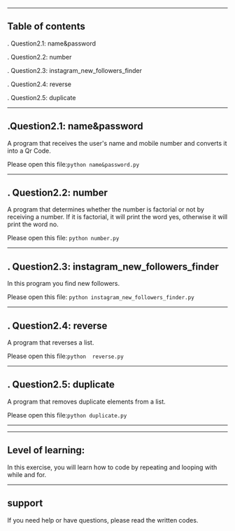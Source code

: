 
---
## Table of contents

 . Question2.1: name&password

 . Question2.2: number

 . Question2.3: instagram_new_followers_finder

 . Question2.4: reverse

 . Question2.5: duplicate
 
 

---
## .Question2.1: name&password
  
  A program that receives the user's name and mobile number and converts it into a Qr Code.

  Please open this file:```python name&password.py```

---
## . Question2.2: number
  
  A program that determines whether the number is factorial or not by receiving a number. If it is factorial, it will print the word yes, otherwise it will print the word no.

  Please open this file: ```python number.py```

---
## . Question2.3: instagram_new_followers_finder
  
  In this program you find new followers.

  Please open this file: ```python instagram_new_followers_finder.py```

---
## . Question2.4: reverse
  
  A program that reverses a list.

  Please open this file:```python  reverse.py```


---
## . Question2.5: duplicate
  
  A program that removes duplicate elements from a list.

  Please open this file:```python duplicate.py```

---


---
## Level of learning:
In this exercise, you will learn how to code by repeating and looping with while and for.

---
## support
If you need help or have questions, please read the written codes.

